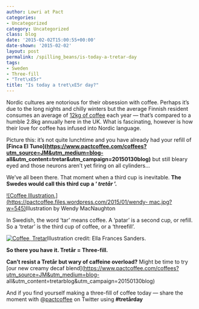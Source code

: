 ```yaml
---
author: Lowri at Pact
categories:
- Uncategorized
category: Uncategorized
class: blog
date: '2015-02-02T15:00:55+00:00'
date-shown: '2015-02-02'
layout: post
permalink: /spilling_beans/is-today-a-tretar-day
tags:
- Sweden
- Three-fill
- "Tret\xE5r"
title: "Is today a tret\xE5r day?"
---
```


Nordic cultures are notorious for their obsession with coffee. Perhaps it’s
due to the long nights and chilly winters but the average Finnish resident
consumes an average of [12kg of
coffee](http://en.wikipedia.org/wiki/List_of_countries_by_coffee_consumption_per_capita)
each year — that’s compared to a humble 2.8kg annually here in the UK. What is
fascinating, however is how their love for coffee has infused into Nordic
language.

Picture this: it’s not quite lunchtime and you have already had your refill of
**[Finca El
Tuno](https://www.pactcoffee.com/coffees?utm_source=JM&utm_medium=blog-
all&utm_content=tretar&utm_campaign=20150130blog)** but still bleary eyed and
those neurons aren’t yet firing on all cylinders…

We’ve all been there. That moment when a third cup is inevitable. **The Swedes
would call this third cup a ‘ _tretår_ ’.**

[![Coffee Illustration.](https://pactcoffee.files.wordpress.com/2015/01/wendy-
mac.jpg?w=545)](http://wendymacnaughton.com/)Illustration by Wendy MacNaughton

In Swedish, the word ‘tar’ means coffee. A ‘patar’ is a second cup, or refill.
So a ‘tretar’ is the third cup of coffee, or a ‘threefill’.

[![Coffee,
Tretar](https://pactcoffee.files.wordpress.com/2015/01/tretar.jpg?w=545)](http://ellafrancessanders.com/)Illustration
credit: Ella Frances Sanders.

**So there you have it. Tretår = Three-fill.**

**Can’t resist a Tretår but wary of caffeine overload?** Might be time to try
[our new creamy decaf
blend](https://www.pactcoffee.com/coffees?utm_source=JM&utm_medium=blog-
all&utm_content=tretarblog&utm_campaign=20150130blog)

And if you find yourself making a three-fill of coffee today — share the
moment with @[pactcoffee](http://twitter.com/pactcoffee) on Twitter using
**#tretårday**
